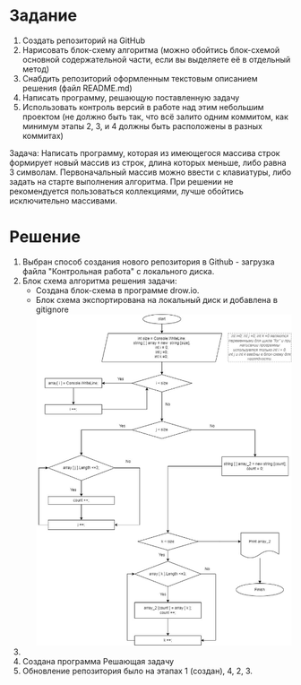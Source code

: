 # Задание
1. Создать репозиторий на GitHub
2. Нарисовать блок-схему алгоритма (можно обойтись блок-схемой основной содержательной части, если вы выделяете её в отдельный метод)
3. Снабдить репозиторий оформленным текстовым описанием решения (файл README.md)
4. Написать программу, решающую поставленную задачу
5. Использовать контроль версий в работе над этим небольшим проектом (не должно быть так, что всё залито одним коммитом, как минимум этапы 2, 3, и 4 должны быть расположены в разных коммитах)

Задача: Написать программу, которая из имеющегося массива строк формирует новый массив из строк, длина которых меньше, либо равна 3 символам. Первоначальный массив можно ввести с клавиатуры, либо задать на старте выполнения алгоритма. При решении не рекомендуется пользоваться коллекциями, лучше обойтись исключительно массивами.

# Решение 
1. Выбран способ создания нового репозитория в Github - загрузка файла "Контрольная работа" с локального диска.
2. Блок схема алгоритма решения задачи:
   - Создана блок-схема в программе drow.io.
   - Блок схема экспортирована на локальный диск и добавлена в gitignore ![Изображение блок-схемы](Block_scheme.jpg)
3. 
4. Создана программа Решающая задачу
5. Обновление репозитория было на этапах 1 (создан), 4, 2, 3.